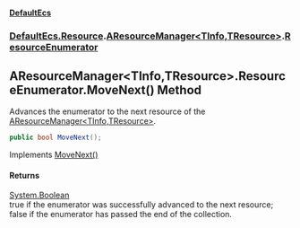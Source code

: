 #### [DefaultEcs](DefaultEcs.md 'DefaultEcs')
### [DefaultEcs.Resource](DefaultEcs.md#DefaultEcs.Resource 'DefaultEcs.Resource').[AResourceManager&lt;TInfo,TResource&gt;](AResourceManager_TInfo,TResource_.md 'DefaultEcs.Resource.AResourceManager<TInfo,TResource>').[ResourceEnumerator](AResourceManager_TInfo,TResource_.ResourceEnumerator.md 'DefaultEcs.Resource.AResourceManager<TInfo,TResource>.ResourceEnumerator')

## AResourceManager<TInfo,TResource>.ResourceEnumerator.MoveNext() Method

Advances the enumerator to the next resource of the [AResourceManager&lt;TInfo,TResource&gt;](AResourceManager_TInfo,TResource_.md 'DefaultEcs.Resource.AResourceManager<TInfo,TResource>').

```csharp
public bool MoveNext();
```

Implements [MoveNext()](https://docs.microsoft.com/en-us/dotnet/api/System.Collections.IEnumerator.MoveNext 'System.Collections.IEnumerator.MoveNext')

#### Returns
[System.Boolean](https://docs.microsoft.com/en-us/dotnet/api/System.Boolean 'System.Boolean')  
true if the enumerator was successfully advanced to the next resource; false if the enumerator has passed the end of the collection.